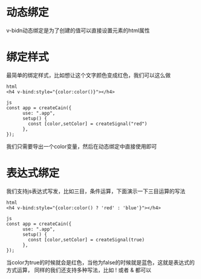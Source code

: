 # 动态绑定
v-bidn动态绑定是为了创建的值可以直接设置元素的html属性
# 绑定样式
最简单的绑定样式，比如想让这个文字颜色变成红色，我们可以这么做
```
html
<h4 v-bind:style="{color:color()}"></h4>

js
const app = createCain({
      use: ".app",
      setup() {
        const [color,setColor] = createSignal("red")
      },
});
```
我们只需要导出一个color变量，然后在动态绑定中直接使用即可
# 表达式绑定
我们支持js表达式写发，比如三目，条件运算，下面演示一下三目运算的写法
```
html
<h4 v-bind:style="{color:color() ? 'red' : 'blue'}"></h4>

js
const app = createCain({
      use: ".app",
      setup() {
        const [color,setColor] = createSignal(true)
      },
});
```
当color为true的时候就会是红色，当他为false的时候就是蓝色，这就是表达式的方式运算，
同样的我们还支持多种写法，比如 ! 或者 & 都可以

